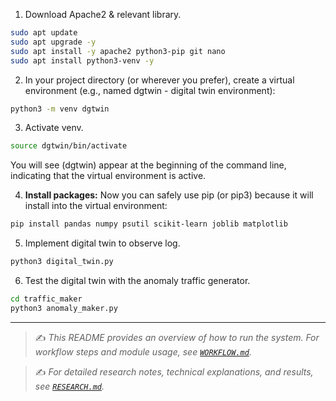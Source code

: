 
1. Download Apache2 & relevant library.

```bash
sudo apt update
sudo apt upgrade -y
sudo apt install -y apache2 python3-pip git nano 
sudo apt install python3-venv -y
```

2. In your project directory (or wherever you prefer), create a virtual environment (e.g., named dgtwin - digital twin environment):

```bash
python3 -m venv dgtwin
```

3. Activate venv.

```bash
source dgtwin/bin/activate
```

You will see (dgtwin) appear at the beginning of the command line, indicating that the virtual environment is active.

4. **Install packages:** Now you can safely use pip (or pip3) because it will install into the virtual environment:

```bash
pip install pandas numpy psutil scikit-learn joblib matplotlib 
```

5. Implement digital twin to observe log.

```bash
python3 digital_twin.py
```

6. Test the digital twin with the anomaly traffic generator.

```bash
cd traffic_maker
python3 anomaly_maker.py
```

---
> ✍️ _This README provides an overview of how to run the system. For workflow steps and module usage, see [`WORKFLOW.md`](./WORKFLOW.md)._

> ✍️ _For detailed research notes, technical explanations, and results, see [`RESEARCH.md`](./RESEARCH.md)._

